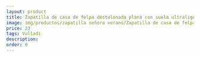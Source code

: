 ```yaml
---
layout: product
title: Zapatilla de casa de felpa destalonada plana con suela ultraligera colores vivos
image: img/productos/zapatilla señora verano/Zapatilla de casa de felpa destalonada plana con suela ultraligera colores vivos=23=Vulladi.webp
price: 23
tags: Vulladi
description: 
order: 0
---
```

